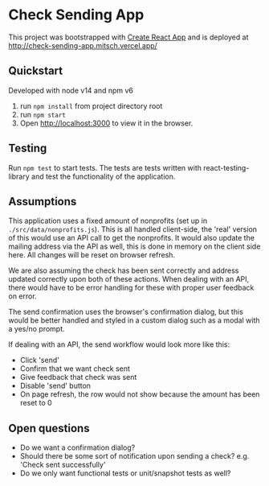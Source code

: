 # Check Sending App

This project was bootstrapped with [Create React App](https://github.com/facebook/create-react-app) and is deployed at http://check-sending-app.mitsch.vercel.app/

## Quickstart

Developed with node v14 and npm v6

1. run `npm install` from project directory root
2. run `npm start`
3. Open [http://localhost:3000](http://localhost:3000) to view it in the browser.

## Testing

Run `npm test` to start tests. The tests are tests written with react-testing-library and test the functionality of the application.

## Assumptions

This application uses a fixed amount of nonprofits (set up in `./src/data/nonprofits.js`). This is all handled client-side, the 'real' version of this would use an API call to get the nonprofits. It would also update the mailing address via the API as well, this is done in memory on the client side here. All changes will be reset on browser refresh.

We are also assuming the check has been sent correctly and address updated correctly upon both of these actions. When dealing with an API, there would have to be error handling for these with proper user feedback on error.

The send confirmation uses the browser's confirmation dialog, but this would be better handled and styled in a custom dialog such as a modal with a yes/no prompt.

If dealing with an API, the send workflow would look more like this:

- Click 'send'
- Confirm that we want check sent
- Give feedback that check was sent
- Disable 'send' button
- On page refresh, the row would not show because the amount has been reset to 0

## Open questions

- Do we want a confirmation dialog?
- Should there be some sort of notification upon sending a check? e.g. 'Check sent successfully'
- Do we only want functional tests or unit/snapshot tests as well?
